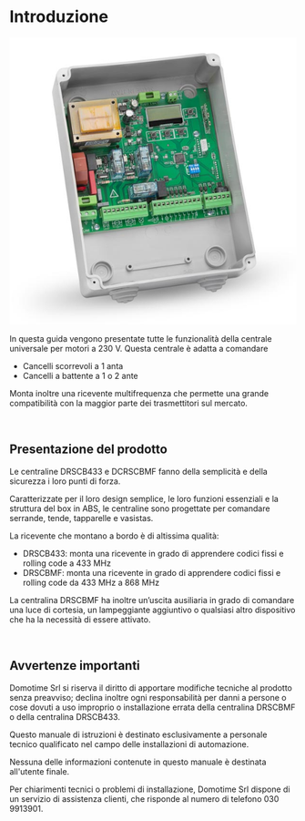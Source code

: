 # Introduzione

![alt Centrale per cancelli](assets/DUCB230V.jpeg "Centrale per cancelli")

In questa guida vengono presentate tutte le funzionalità della centrale universale per motori a 230 V. Questa centrale è adatta a comandare

- Cancelli scorrevoli a 1 anta
- Cancelli a battente a 1 o 2 ante

Monta inoltre una ricevente multifrequenza che permette una grande compatibilità con la maggior parte dei trasmettitori sul mercato.
<br>

<br>

## Presentazione del prodotto

Le centraline DRSCB433 e DCRSCBMF fanno della semplicità e della sicurezza i loro punti di forza.

Caratterizzate per il loro design semplice, le loro funzioni essenziali e la struttura del box in ABS, le centraline sono progettate per comandare serrande, tende, tapparelle e vasistas.

La ricevente che montano a bordo è di altissima qualità:

- DRSCB433: monta una ricevente in grado di apprendere codici fissi e rolling code a 433 MHz
- DRSCBMF: monta una ricevente in grado di apprendere codici fissi e rolling code da 433 MHz a 868 MHz

La centralina DRSCBMF ha inoltre un’uscita ausiliaria in grado di comandare una luce di cortesia, un lampeggiante aggiuntivo o qualsiasi altro dispositivo che ha la necessità di essere attivato.

<br>

## Avvertenze importanti

Domotime Srl si riserva il diritto di apportare modifiche tecniche al prodotto senza preavviso; declina inoltre ogni responsabilità per danni a persone o cose dovuti a uso improprio o installazione errata della centralina DRSCBMF o della centralina DRSCB433.

Questo manuale di istruzioni è destinato esclusivamente a personale tecnico qualificato nel campo delle installazioni di automazione.

Nessuna delle informazioni contenute in questo manuale è destinata all'utente finale.

Per chiarimenti tecnici o problemi di installazione, Domotime Srl dispone di un servizio di assistenza clienti, che
risponde al numero di telefono 030 9913901.